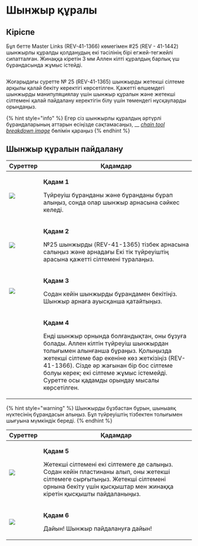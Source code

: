 # Шынжыр құралы

## Кіріспе <a href="#introduction-to-master-links" id="introduction-to-master-links"></a>

Бұл бетте Master Links (REV-41-1366) көмегімен #25 (REV - 41-1442) шынжырлы  құралды қолданудың екі тәсілінің бірі егжей-тегжейлі сипатталған. Жинаққа кіретін 3 мм Аллен кілті құралдың барлық үш бұрандасында жұмыс істейді.

<figure><img src="https://2589213514-files.gitbook.io/~/files/v0/b/gitbook-legacy-files/o/assets%2F-M5yw0n8IneF5-9ybLjT%2F-M8MDKLtpP_Ff3pwYo-V%2F-M8MFtPU9khNTNqfgPR0%2Fimage.png?alt=media&#x26;token=8b40bdfd-d4e1-4158-a14f-2c54275fd102" alt=""><figcaption></figcaption></figure>

Жоғарыдағы суретте № 25 (REV-41-1365) шынжырды жетекші сілтеме арқылы қалай бекіту керектігі көрсетілген. Қажетті өлшемдегі шынжырды манипуляциялау үшін шынжыр  құралын және жетекші сілтемені қалай пайдалану керектігін білу үшін төмендегі нұсқауларды орындаңыз.

{% hint style="info" %}
Егер сіз шынжырлы құралдың әртүрлі бұрандаларының аттарын есіңізде сақтамасаңыз, __ [_chain tool breakdown image_](using-master-links.md) бөлімін қараңыз
{% endhint %}

## Шынжыр құралын пайдалану

| Суреттер                                                                                                                                                                                                                        | Қадамдар                                                                                                                                                                                                                                                                                                                                               |
| ------------------------------------------------------------------------------------------------------------------------------------------------------------------------------------------------------------------------------- | ------------------------------------------------------------------------------------------------------------------------------------------------------------------------------------------------------------------------------------------------------------------------------------------------------------------------------------------------------ |
| ![](https://2589213514-files.gitbook.io/\~/files/v0/b/gitbook-legacy-files/o/assets%2F15mm%2F-M8HeUvYNA-VVA3OyqfO%2F-M8HfLA46VMY0b4vqBGe%2F2.jpeg?generation=1590524995301089\&alt=media)                                       | <p><strong>Қадам 1</strong></p><p>Түйреуіш бұранданы және бұранданы бұрап алыңыз, сонда олар шынжыр арнасына сәйкес келеді.</p>                                                                                                                                                                                                                        |
| ![](https://2589213514-files.gitbook.io/\~/files/v0/b/gitbook-legacy-files/o/assets%2F15mm%2F-M8HeUvYNA-VVA3OyqfO%2F-M8HfLA5XmM-7eqN6koS%2F3.jpeg?generation=1590524995435609\&alt=media)                                       | <p><strong>Қадам 2</strong></p><p>№25 шынжырды (REV-41-1365) тізбек арнасына салыңыз және арнадағы Екі тік түйреуіштің арасына қажетті сілтемені туралаңыз.</p>                                                                                                                                                                                        |
| ![](https://2589213514-files.gitbook.io/\~/files/v0/b/gitbook-legacy-files/o/assets%2F15mm%2F-M8HeUvYNA-VVA3OyqfO%2F-M8HfLA6wB29Dvzv5jqa%2F4.jpeg?generation=1590524995419578\&alt=media)                                       | <p><strong>Қадам 3</strong></p><p>Содан кейін шынжырды бұрандамен бекітіңіз. Шынжыр арнаға ауысқанша қатайтыңыз.</p>                                                                                                                                                                                                                                   |
| <img src="https://2589213514-files.gitbook.io/~/files/v0/b/gitbook-legacy-files/o/assets%2F15mm%2F-M8HeUvYNA-VVA3OyqfO%2F-M8HfLA7JR_BOytQTH6t%2F5.jpeg?generation=1590524995329447&#x26;alt=media" alt="" data-size="original"> | <p><strong>Қадам 4</strong></p><p>Енді шынжыр орнында болғандықтан, оны бұзуға болады. Аллен кілтін түйреуіш шынжырдан толығымен алынғанша бұраңыз. Қолыңызда жетекші сілтеме бар екеніне көз жеткізіңіз (REV-41-1366). Сізде әр жағынан бір бос сілтеме болуы керек; екі сілтеме жұмыс істемейді. Суретте осы қадамды орындау мысалы көрсетілген.</p> |

{% hint style="warning" %}
Шынжырды бұзбастан бұрын, шыныаяқ нүктесінің бұрандасын алыңыз. Бұл түйреуіштің тізбектен толығымен шығуына мүмкіндік береді.
{% endhint %}

| Суреттер                                                                                                                                                                                   | Қадамдар                                                                                                                                                                                                                                   |
| ------------------------------------------------------------------------------------------------------------------------------------------------------------------------------------------ | ------------------------------------------------------------------------------------------------------------------------------------------------------------------------------------------------------------------------------------------ |
| ![](https://2589213514-files.gitbook.io/\~/files/v0/b/gitbook-legacy-files/o/assets%2F15mm%2F-M8HeUvYNA-VVA3OyqfO%2F-M8HfLA8NxF5\_CHO0ov2%2F6.jpeg?generation=1590524995327823\&alt=media) | <p><strong>Қадам 5</strong></p><p>Жетекші сілтемені екі сілтемеге де салыңыз. Содан кейін пластинаны алып, оны жетекші сілтемеге сырғытыңыз. Жетекші сілтемені орнына бекіту үшін қысқыштар мен жинаққа кіретін қысқышты пайдаланыңыз.</p> |
| ![](https://2589213514-files.gitbook.io/\~/files/v0/b/gitbook-legacy-files/o/assets%2F15mm%2F-M8HeUvYNA-VVA3OyqfO%2F-M8HfLA9avl9GM-lFvQ0%2F7.jpeg?generation=1590524995415853\&alt=media)  | <p><strong>Қадам 6</strong></p><p>Дайын! Шынжыр пайдалануға дайын!</p>                                                                                                                                                                     |
